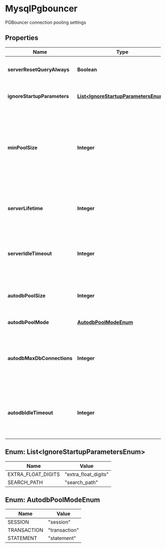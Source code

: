 

# MysqlPgbouncer

PGBouncer connection pooling settings

## Properties

| Name | Type | Description | Notes |
|------------ | ------------- | ------------- | -------------|
|**serverResetQueryAlways** | **Boolean** | Run server_reset_query (DISCARD ALL) in all pooling modes. |  [optional] |
|**ignoreStartupParameters** | [**List&lt;IgnoreStartupParametersEnum&gt;**](#List&lt;IgnoreStartupParametersEnum&gt;) | List of parameters to ignore when given in startup packet. |  [optional] |
|**minPoolSize** | **Integer** | If current server connections are below this number, adds more. Improves behavior when usual load comes suddenly back after period of total inactivity. The value is effectively capped at the pool size. |  [optional] |
|**serverLifetime** | **Integer** | The pooler closes any unused server connection that has been connected longer than this amount of seconds. |  [optional] |
|**serverIdleTimeout** | **Integer** | Drops server connections if they have been idle more than this many seconds.  If 0, timeout is disabled.  |  [optional] |
|**autodbPoolSize** | **Integer** | If non-zero, automatically creates a pool of that size per user when a pool doesn&#39;t exist. |  [optional] |
|**autodbPoolMode** | [**AutodbPoolModeEnum**](#AutodbPoolModeEnum) | PGBouncer pool mode |  [optional] |
|**autodbMaxDbConnections** | **Integer** | Only allows a maximum this many server connections per database (regardless of user). If 0, allows unlimited connections. |  [optional] |
|**autodbIdleTimeout** | **Integer** | If the automatically-created database pools have been unused this many seconds, they are freed. If 0, timeout is disabled. |  [optional] |



## Enum: List&lt;IgnoreStartupParametersEnum&gt;

| Name | Value |
|---- | -----|
| EXTRA_FLOAT_DIGITS | &quot;extra_float_digits&quot; |
| SEARCH_PATH | &quot;search_path&quot; |



## Enum: AutodbPoolModeEnum

| Name | Value |
|---- | -----|
| SESSION | &quot;session&quot; |
| TRANSACTION | &quot;transaction&quot; |
| STATEMENT | &quot;statement&quot; |



